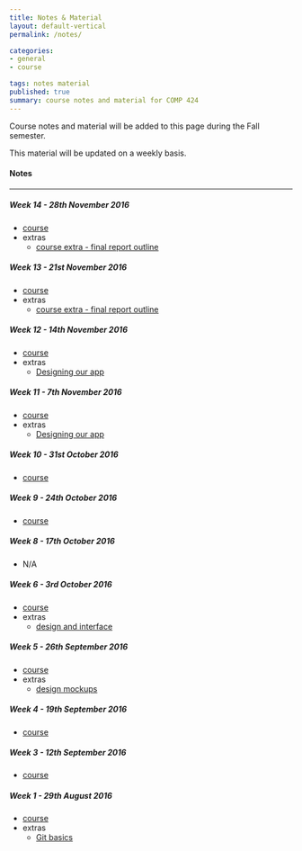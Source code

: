 ```yaml
---
title: Notes & Material
layout: default-vertical
permalink: /notes/

categories:
- general
- course

tags: notes material
published: true
summary: course notes and material for COMP 424
---
```


Course notes and material will be added to this page during the Fall semester.

This material will be updated on a weekly basis.

#### Notes

***

<!--
##### Week 14 - 25th April 2016
  * [final report outline](/assets/docs/comp424-final-report-outline.pdf)

##### Week 13 - 18th April 2016
  * [course](/assets/docs/Comp424-week13.pdf)
  * [course extra - final report outline](/assets/docs/comp424-final-report-outline.pdf)

##### Week 12 - 11th April 2016
  * [course](/assets/docs/Comp424-week12.pdf)
  * [course extra - final report outline](/assets/docs/comp424-final-report-outline.pdf)

##### Week 11 - 4th April 2016
  * [course](/assets/docs/Comp424-week11.pdf)

##### Week 10 - 28th March 2016
  * [course](/assets/docs/Comp424-week10.pdf)

##### Week 9 - 21st March 2016
  * [course](/assets/docs/Comp424-week9.pdf)

##### Week 8 - 14th March 2016
  * [course](/assets/docs/Comp424-week8.pdf)

##### Week 6 - 29th February 2016
  * [course](/assets/docs/Comp424-week6.pdf)
  * [design and interface - part 2](/assets/docs/design-interface-part2.pdf)
-->

##### Week 14 - 28th November 2016
  * [course](/assets/docs/Comp424-week14.pdf)
  * extras
    * [course extra - final report outline](/assets/docs/extras/fall2016/comp424-final-report-outline-2016.pdf)

##### Week 13 - 21st November 2016
  * [course](/assets/docs/Comp424-week13.pdf)
  * extras
    * [course extra - final report outline](/assets/docs/extras/fall2016/comp424-final-report-outline-2016.pdf)

##### Week 12 - 14th November 2016
  * [course](/assets/docs/Comp424-week12.pdf)
  * extras
    * [Designing our app](/assets/docs/extras/fall2016/design-information-architecture.pdf)

##### Week 11 - 7th November 2016
  * [course](/assets/docs/Comp424-week11.pdf)
  * extras
    * [Designing our app](/assets/docs/extras/fall2016/design-our-app.pdf)

##### Week 10 - 31st October 2016
  * [course](/assets/docs/Comp424-week10.pdf)

##### Week 9 - 24th October 2016
  * [course](/assets/docs/Comp424-week9.pdf)

##### Week 8 - 17th October 2016
  * N/A

##### Week 6 - 3rd October 2016
  * [course](/assets/docs/Comp424-week6.pdf)
  * extras
    * [design and interface](/assets/docs/extras/fall2016/design-interface.pdf)

##### Week 5 - 26th September 2016
  * [course](/assets/docs/Comp424-week5.pdf)
  * extras
    * [design mockups](/assets/docs/extras/fall2016/design-mockups.pdf)

##### Week 4 - 19th September 2016
  * [course](/assets/docs/Comp424-week4.pdf)

##### Week 3 - 12th September 2016
  * [course](/assets/docs/Comp424-week3.pdf)

##### Week 1 - 29th August 2016
  * [course](/assets/docs/Comp424-week1.pdf)
  * extras
    * [Git basics](/assets/docs/extras/fall2016/git-basics.pdf)
